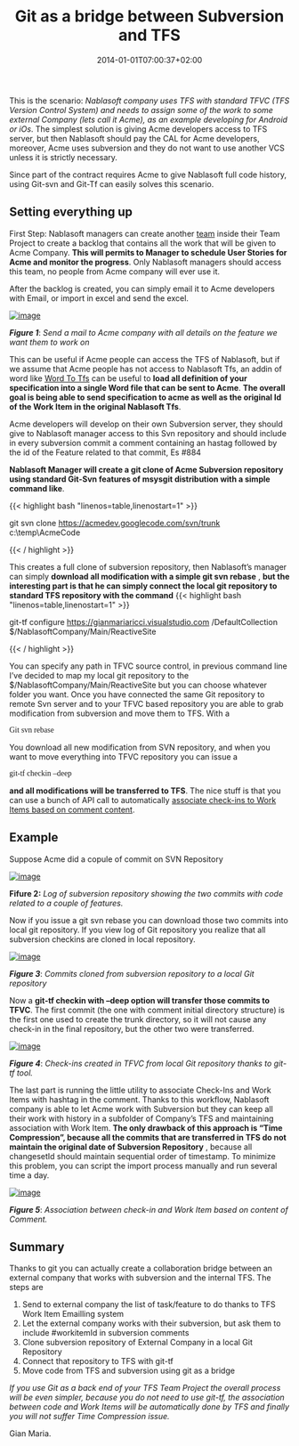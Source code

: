 ﻿---
title: "Git as a bridge between Subversion and TFS"
description: ""
date: 2014-01-01T07:00:37+02:00
draft: false
tags: [Git,Tfs]
categories: [Team Foundation Server]
---
This is the scenario: *Nablasoft company uses TFS with standard TFVC (TFS Version Control System) and needs to assign some of the work to some external Company (lets call it Acme), as an example developing for Android or iOs*. The simplest solution is giving Acme developers access to TFS server, but then Nablasoft should pay the CAL for Acme developers, moreover, Acme uses subversion and they do not want to use another VCS unless it is strictly necessary.

Since part of the contract requires Acme to give Nablasoft full code history, using Git-svn and Git-Tf can easily solves this scenario.

## Setting everything up

First Step: Nablasoft managers can create another [team](http://blogs.ripple-rock.com/colinbird/2012/11/19/MultipleTeamsWithMicrosoftTeamFoundationServer2012VisualStudioScrumV2xUpdated1452013.aspx) inside their Team Project to create a backlog that contains all the work that will be given to Acme Company.  **This will permits to Manager to schedule User Stories for Acme and monitor the progress**. Only Nablasoft managers should access this team, no people from Acme company will ever use it.

After the backlog is created, you can simply email it to Acme developers with Email, or import in excel and send the excel.

[![image](https://www.codewrecks.com/blog/wp-content/uploads/2013/11/image_thumb.png "image")](https://www.codewrecks.com/blog/wp-content/uploads/2013/11/image.png)

 ***Figure 1***: *Send a mail to Acme company with all details on the feature we want them to work on*

This can be useful if Acme people can access the TFS of Nablasoft, but if we assume that Acme people has not access to Nablasoft Tfs, an addin of word like [Word To Tfs](http://www.aitgmbh.de/?id=222) can be useful to  **load all definition of your specification into a single Word file that can be sent to Acme**.  **The overall goal is being able to send specification to acme as well as the original Id of the Work Item in the original Nablasoft Tfs**.

Acme developers will develop on their own Subversion server, they should give to Nablasoft manager access to this Svn repository and should include in every subversion commit a comment containing an hastag followed by the id of the Feature related to that commit, Es #884

 **Nablasoft Manager will create a git clone of Acme Subversion repository using standard Git-Svn features of msysgit distribution with a simple command like**.

{{< highlight bash "linenos=table,linenostart=1" >}}


git svn clone https://acmedev.googlecode.com/svn/trunk c:\temp\AcmeCode

{{< / highlight >}}

This creates a full clone of subversion repository, then Nablasoft’s manager can simply  **download all modification with a simple git svn rebase** ,  **but the interesting part is that he can simply connect the local git repository to standard TFS repository with the command** {{< highlight bash "linenos=table,linenostart=1" >}}


git-tf configure https://gianmariaricci.visualstudio.com /DefaultCollection $/NablasoftCompany/Main/ReactiveSite

{{< / highlight >}}

You can specify any path in TFVC source control, in previous command line I’ve decided to map my local git repository to the $/NablasoftCompany/Main/ReactiveSite but you can choose whatever folder you want. Once you have connected the same Git repository to remote Svn server and to your TFVC based repository you are able to grab modification from subversion and move them to TFS. With a

<font face="Consolas">Git svn rebase</font>

You download all new modification from SVN repository, and when you want to move everything into TFVC repository you can issue a

<font face="Consolas">git-tf checkin &#8211;deep</font>

 **and all modifications will be transferred to TFS**. The nice stuff is that you can use a bunch of API call to automatically [associate check-ins to Work Items based on comment content](http://www.codewrecks.com/blog/index.php/2013/02/02/tfs-api-to-associate-work-item-with-check-in-using-comment-tags/).

## Example

Suppose Acme did a copule of commit on SVN Repository

[![image](https://www.codewrecks.com/blog/wp-content/uploads/2013/12/image_thumb4.png "image")](https://www.codewrecks.com/blog/wp-content/uploads/2013/12/image4.png)

 **Fifure 2:** *Log of subversion repository showing the two commits with code related to a couple of features.*

Now if you issue a git svn rebase you can download those two commits into local git repository. If you view log of Git repository you realize that all subversion checkins are cloned in local repository.

[![image](https://www.codewrecks.com/blog/wp-content/uploads/2013/12/image_thumb5.png "image")](https://www.codewrecks.com/blog/wp-content/uploads/2013/12/image5.png)

 ***Figure 3***: *Commits cloned from subversion repository to a local Git repository*

Now a  **git-tf checkin with –deep option will transfer those commits to TFVC**. The first commit (the one with comment initial directory structure) is the first one used to create the trunk directory, so it will not cause any check-in in the final repository, but the other two were transferred.

[![image](https://www.codewrecks.com/blog/wp-content/uploads/2013/12/image_thumb6.png "image")](https://www.codewrecks.com/blog/wp-content/uploads/2013/12/image6.png)

 ***Figure 4***: *Check-ins created in TFVC from local Git repository thanks to git-tf tool.*

The last part is running the little utility to associate Check-Ins and Work Items with hashtag in the comment. Thanks to this workflow, Nablasoft company is able to let Acme work with Subversion but they can keep all their work with history in a subfolder of Company’s TFS and maintaining association with Work Item.  **The only drawback of this approach is “Time Compression”, because all the commits that are transferred in TFS do not maintain the original date of Subversion Repository** , because all changesetId should maintain sequential order of timestamp. To minimize this problem, you can script the import process manually and run several time a day.

[![image](https://www.codewrecks.com/blog/wp-content/uploads/2013/12/image_thumb7.png "image")](https://www.codewrecks.com/blog/wp-content/uploads/2013/12/image7.png)

 ***Figure 5***: *Association between check-in and Work Item based on content of Comment.*

## Summary

Thanks to git you can actually create a collaboration bridge between an external company that works with subversion and the internal TFS. The steps are

1) Send to external company the list of task/feature to do thanks to TFS Work Item Emailling system  
2) Let the external company works with their subversion, but ask them to include #workitemId in subversion comments  
3) Clone subversion repository of External Company in a local Git Repository  
4) Connect that repository to TFS with git-tf  
5) Move code from TFS and subversion using git as a bridge

*If you use Git as a back end of your TFS Team Project the overall process will be even simpler, because you do not need to use git-tf, the association between code and Work Items will be automatically done by TFS and finally you will not suffer Time Compression issue.*

Gian Maria.
